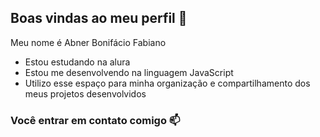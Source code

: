 ## Boas vindas ao meu perfil 💙

Meu nome é Abner Bonifácio Fabiano

- Estou estudando na alura
- Estou me desenvolvendo na linguagem JavaScript
- Utilizo esse espaço para minha organização e compartilhamento dos meus projetos desenvolvidos

### Você entrar em contato comigo 📫
